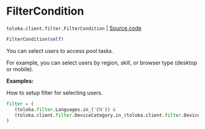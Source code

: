 # FilterCondition
`toloka.client.filter.FilterCondition` | [Source code](https://github.com/Toloka/toloka-kit/blob/v0.1.25/src/client/filter.py#L50)

```python
FilterCondition(self)
```

You can select users to access pool tasks.


For example, you can select users by region, skill, or browser type (desktop or mobile).


**Examples:**

How to setup filter for selecting users.

```python
filter = (
   (toloka.filter.Languages.in_('EN')) &
   (toloka.client.filter.DeviceCategory.in_(toloka.client.filter.DeviceCategory.SMARTPHONE))
)
```
